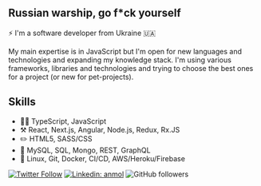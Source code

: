 ## Russian warship, go f*ck yourself

⚡  I'm a software developer from Ukraine :ukraine:

My main expertise is in JavaScript but I'm open for new languages and technologies and expanding my knowledge stack. I'm using various frameworks, libraries and technologies and trying to choose the best ones for a project (or new for pet-projects).


## Skills
- 👨‍💻 TypeScript, JavaScript
- :hammer_and_pick: React, Next.js, Angular, Node.js, Redux, Rx.JS
- :pencil2: HTML5, SASS/CSS
- :floppy_disk: MySQL, SQL, Mongo, REST, GraphQL
- :toolbox: Linux, Git, Docker, CI/CD, AWS/Heroku/Firebase

[![Twitter Follow](https://img.shields.io/twitter/follow/K_Rostyslav?label=Follow)](https://twitter.com/intent/follow?screen_name=K_Rostyslav)
[![Linkedin: anmol](https://img.shields.io/badge/-krostyslav-blue?style=flat-square&logo=Linkedin&logoColor=white&link=https://www.linkedin.com/in/krostyslav/)](https://www.linkedin.com/in/krostyslav/)
![GitHub followers](https://img.shields.io/github/followers/KRostyslav?label=Follow&style=social)


<!--
**KRostyslav/krostyslav** is a ✨ _special_ ✨ repository because its `README.md` (this file) appears on your GitHub profile.

Here are some ideas to get you started:

- 🔭 I’m currently working on ...
- 🌱 I’m currently learning ...
- 👯 I’m looking to collaborate on ...
- 🤔 I’m looking for help with ...
- 💬 Ask me about ...
- 📫 How to reach me: ...
- 😄 Pronouns: ...
- ⚡ Fun fact: ...
-->
